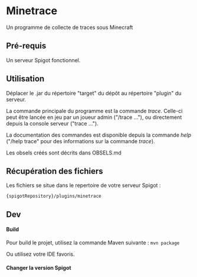 # Minetrace
Un programme de collecte de traces sous Minecraft

## Pré-requis
Un serveur Spigot fonctionnel.

## Utilisation
Déplacer le .jar du répertoire "target" du dépôt au répertoire "plugin" du serveur.

La commande principale du programme est la commande *trace*. Celle-ci peut être lancée en jeu par un joueur admin ("/trace ..."), ou directement depuis la console serveur ("trace ...").

La documentation des commandes est disponible depuis la commande *help* ("/help trace" pour des informations sur la commande *trace*).

Les obsels créés sont décrits dans OBSELS.md

## Récupération des fichiers
Les fichiers se situe dans le repertoire de votre serveur Spigot :

`{spigotRepository}/plugins/minetrace`


## Dev
#### Build
Pour build le projet, utilisez la commande Maven suivante :
`mvn package`

Ou utilisez votre IDE favoris.

#### Changer la version Spigot